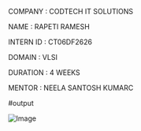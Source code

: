 COMPANY : CODTECH IT SOLUTIONS 

NAME : RAPETI RAMESH 

INTERN ID : CT06DF2626

DOMAIN : VLSI

DURATION : 4 WEEKS 

MENTOR : NEELA SANTOSH KUMARC


#output

![Image](https://github.com/user-attachments/assets/ad0eb7b2-b90f-4264-8a8c-0373eeb0ec76)
